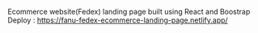 Ecommerce website(Fedex) landing page built using React and Boostrap
Deploy : https://fanu-fedex-ecommerce-landing-page.netlify.app/
